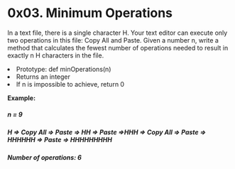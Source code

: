 # 0x03. Minimum Operations

<p>In a text file, there is a single character H. Your text editor can execute only two operations in this file: Copy All and Paste. Given a number n, write a method that calculates the fewest number of operations needed to result in exactly n H characters in the file.</p>

<li>Prototype: def minOperations(n)</li>
<li>Returns an integer</li>
<li>If n is impossible to achieve, return 0</li>

<b>Example:</b>

##### n = 9

##### H => Copy All => Paste => HH => Paste =>HHH => Copy All => Paste => HHHHHH => Paste => HHHHHHHHH

##### Number of operations: 6